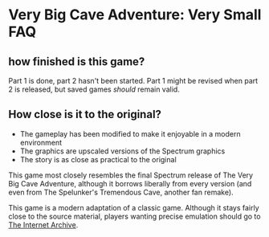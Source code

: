 # Very Big Cave Adventure: Very Small FAQ

## how finished is this game?

Part 1 is done, part 2 hasn't been started.  Part 1 might be revised when part 2 is released, but saved games *should* remain valid.

## How close is it to the original?

* The gameplay has been modified to make it enjoyable in a modern environment
* The graphics are upscaled versions of the Spectrum graphics
* The story is as close as practical to the original

This game most closely resembles the final Spectrum release of The Very Big Cave Adventure, although it borrows liberally from every version (and even from The Spelunker's Tremendous Cave, another fan remake).

This game is a modern adaptation of a classic game.  Although it stays fairly close to the source material, players wanting precise emulation should go to [The Internet Archive](https://archive.org/details/zx_Very_Big_Cave_Adventure_The_1986_CRL_Group_Part_1_of_2).

